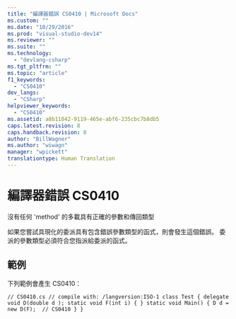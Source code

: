 ```yaml
---
title: "編譯器錯誤 CS0410 | Microsoft Docs"
ms.custom: ""
ms.date: "10/29/2016"
ms.prod: "visual-studio-dev14"
ms.reviewer: ""
ms.suite: ""
ms.technology: 
  - "devlang-csharp"
ms.tgt_pltfrm: ""
ms.topic: "article"
f1_keywords: 
  - "CS0410"
dev_langs: 
  - "CSharp"
helpviewer_keywords: 
  - "CS0410"
ms.assetid: a8b11042-9119-465e-abf6-235cbc7b8db5
caps.latest.revision: 8
caps.handback.revision: 8
author: "BillWagner"
ms.author: "wiwagn"
manager: "wpickett"
translationtype: Human Translation
---
```

# 編譯器錯誤 CS0410
沒有任何 'method' 的多載具有正確的參數和傳回類型  
  
 如果您嘗試具現化的委派具有包含錯誤參數類型的函式，則會發生這個錯誤。 委派的參數類型必須符合您指派給委派的函式。  
  
## 範例  
 下列範例會產生 CS0410：  
  
```  
// CS0410.cs // compile with: /langversion:ISO-1 class Test { delegate void D(double d ); static void F(int i) { } static void Main() { D d = new D(F);  // CS0410 } }  
```